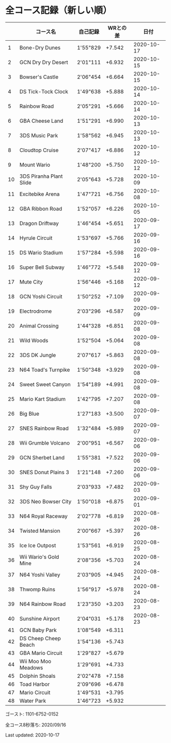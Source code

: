 # 全コース記録（新しい順）

||コース名|自己記録|WRとの差|日付
|--|--|--|--|--|
|1|Bone-Dry Dunes|1'55"829|+7.542|2020-10-17|
|2|GCN Dry Dry Desert|2'01"111|+6.932|2020-10-15|
|3|Bowser's Castle|2'06"454|+6.664|2020-10-15|
|4|DS Tick-Tock Clock|1'49"638|+5.888|2020-10-14|
|5|Rainbow Road|2'05"291|+5.666|2020-10-14|
|6|GBA Cheese Land|1'51"291|+6.990|2020-10-13|
|7|3DS Music Park|1'58"562|+6.945|2020-10-13|
|8|Cloudtop Cruise|2'07"417|+6.886|2020-10-12|
|9|Mount Wario|1'48"200|+5.750|2020-10-12|
|10|3DS Piranha Plant Slide|2'05"643|+5.728|2020-10-09|
|11|Excitebike Arena|1'47"721|+6.756|2020-10-08|
|12|GBA Ribbon Road|1'52"057|+6.226|2020-10-05|
|13|Dragon Driftway|1'46"454|+5.651|2020-09-17|
|14|Hyrule Circuit|1'53"697|+5.766|2020-09-16|
|15|DS Wario Stadium|1'57"284|+5.598|2020-09-16|
|16|Super Bell Subway|1'46"772|+5.548|2020-09-12|
|17|Mute City|1'56"446|+5.168|2020-09-12|
|18|GCN Yoshi Circuit|1'50"252|+7.109|2020-09-09|
|19|Electrodrome|2'03"296|+6.587|2020-09-09|
|20|Animal Crossing|1'44"328|+6.851|2020-09-08|
|21|Wild Woods|1'52"504|+5.064|2020-09-08|
|22|3DS DK Jungle|2'07"617|+5.863|2020-09-08|
|23|N64 Toad's Turnpike|1'50"348|+3.929|2020-09-08|
|24|Sweet Sweet Canyon|1'54"189|+4.991|2020-09-08|
|25|Mario Kart Stadium|1'42"795|+7.207|2020-09-08|
|26|Big Blue|1'27"183|+3.500|2020-09-07|
|27|SNES Rainbow Road|1'32"484|+5.989|2020-09-07|
|28|Wii Grumble Volcano|2'00"951|+6.567|2020-09-06|
|29|GCN Sherbet Land|1'55"381|+7.522|2020-09-06|
|30|SNES Donut Plains 3|1'21"148|+7.260|2020-09-06|
|31|Shy Guy Falls|2'03"933|+7.482|2020-09-03|
|32|3DS Neo Bowser City|1'50"018|+6.875|2020-09-01|
|33|N64 Royal Raceway|2'02"778|+6.819|2020-08-26|
|34|Twisted Mansion|2'00"667|+5.397|2020-08-26|
|35|Ice Ice Outpost|1'53"561|+6.919|2020-08-25|
|36|Wii Wario's Gold Mine|2'08"356|+5.703|2020-08-24|
|37|N64 Yoshi Valley|2'03"905|+4.945|2020-08-24|
|38|Thwomp Ruins|1'56"917|+5.978|2020-08-24|
|39|N64 Rainbow Road|1'23"350|+3.203|2020-08-23|
|40|Sunshine Airport|2'04"031|+5.178|2020-08-23|
|41|GCN Baby Park|1'08"549|+6.311||
|42|DS Cheep Cheep Beach|1'54"136|+5.743||
|43|GBA Mario Circuit|1'29"827|+5.679||
|44|Wii Moo Moo Meadows|1'29"691|+4.733||
|45|Dolphin Shoals|2'02"478|+7.158||
|46|Toad Harbor|2'09"696|+6.478||
|47|Mario Circuit|1'49"531|+3.795||
|48|Water Park|1'46"723|+5.932||

ゴースト: 1101-6752-0152

全コース8秒落ち: 2020/09/16

Last updated: 2020-10-17
